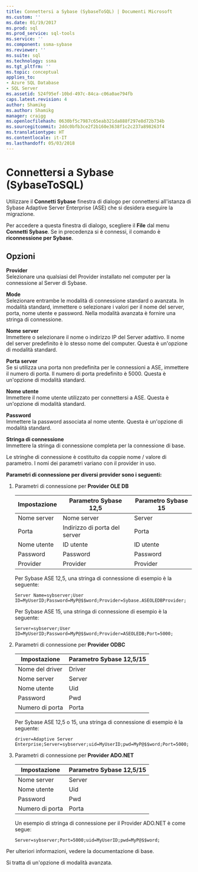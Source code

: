 ```yaml
---
title: Connettersi a Sybase (SybaseToSQL) | Documenti Microsoft
ms.custom: ''
ms.date: 01/19/2017
ms.prod: sql
ms.prod_service: sql-tools
ms.service: ''
ms.component: ssma-sybase
ms.reviewer: ''
ms.suite: sql
ms.technology: ssma
ms.tgt_pltfrm: ''
ms.topic: conceptual
applies_to:
- Azure SQL Database
- SQL Server
ms.assetid: 524f95ef-10bd-497c-84ca-c06a0ae794fb
caps.latest.revision: 4
author: Shamikg
ms.author: Shamikg
manager: craigg
ms.openlocfilehash: 0630bf5c7987c65eab321da888f297e8d72b734b
ms.sourcegitcommit: 2ddc0bfb3ce2f2b160e3638f1c2c237a898263f4
ms.translationtype: HT
ms.contentlocale: it-IT
ms.lasthandoff: 05/03/2018
---
```

# <a name="connect-to-sybase-sybasetosql"></a>Connettersi a Sybase (SybaseToSQL)
Utilizzare il **Connetti Sybase** finestra di dialogo per connettersi all'istanza di Sybase Adaptive Server Enterprise (ASE) che si desidera eseguire la migrazione.  
  
Per accedere a questa finestra di dialogo, scegliere il **File** dal menu **Connetti Sybase**. Se in precedenza si è connessi, il comando è **riconnessione per Sybase**.  
  
## <a name="options"></a>Opzioni  
**Provider**  
Selezionare una qualsiasi del Provider installato nel computer per la connessione al Server di Sybase.  
  
**Mode**  
Selezionare entrambe le modalità di connessione standard o avanzata. In modalità standard, immettere o selezionare i valori per il nome del server, porta, nome utente e password. Nella modalità avanzata è fornire una stringa di connessione.  
  
**Nome server**  
Immettere o selezionare il nome o indirizzo IP del Server adattivo. Il nome del server predefinito è lo stesso nome del computer. Questa è un'opzione di modalità standard.  
  
**Porta server**  
Se si utilizza una porta non predefinita per le connessioni a ASE, immettere il numero di porta. Il numero di porta predefinito è 5000. Questa è un'opzione di modalità standard.  
  
**Nome utente**  
Immettere il nome utente utilizzato per connettersi a ASE. Questa è un'opzione di modalità standard.  
  
**Password**  
Immettere la password associata al nome utente. Questa è un'opzione di modalità standard.  
  
**Stringa di connessione**  
Immettere la stringa di connessione completa per la connessione di base.  
  
Le stringhe di connessione è costituito da coppie nome / valore di parametro. I nomi dei parametri variano con il provider in uso.  
  
**Parametri di connessione per diversi provider sono i seguenti:**  
  
1.  Parametri di connessione per **Provider OLE DB**  
  
    |Impostazione|Parametro Sybase 12,5|Parametro Sybase 15|  
    |-----------|-------------------------|-----------------------|  
    |Nome server|Nome server|Server|  
    |Porta|Indirizzo di porta del server|Porta|  
    |Nome utente|ID utente|ID utente|  
    |Password|Password|Password|  
    |Provider|Provider|Provider|  
  
    Per Sybase ASE 12,5, una stringa di connessione di esempio è la seguente:  
  
    `Server Name=sybserver;User ID=MyUserID;Password=MyP@$$word;Provider=Sybase.ASEOLEDBProvider;`  
  
    Per Sybase ASE 15, una stringa di connessione di esempio è la seguente:  
  
    `Server=sybserver;User ID=MyUserID;Password=MyP@$$word;Provider=ASEOLEDB;Port=5000;`  
  
2.  Parametri di connessione per **Provider ODBC**  
  
    |Impostazione|Parametro Sybase 12,5/15|  
    |-----------|-----------------------------|  
    |Nome del driver|Driver|  
    |Nome server|Server|  
    |Nome utente|Uid|  
    |Password|Pwd|  
    |Numero di porta|Porta|  
  
    Per Sybase ASE 12,5 o 15, una stringa di connessione di esempio è la seguente:  
  
    `driver=Adaptive Server Enterprise;Server=sybserver;uid=MyUserID;pwd=MyP@$$word;Port=5000;`  
  
3.  Parametri di connessione per **Provider ADO.NET**  
  
    |Impostazione|Parametro Sybase 12,5/15|  
    |-----------|-----------------------------|  
    |Nome server|Server|  
    |Nome utente|Uid|  
    |Password|Pwd|  
    |Numero di porta|Porta|  
  
    Un esempio di stringa di connessione per il Provider ADO.NET è come segue:  
  
    `Server=sybserver;Port=5000;uid=MyUserID;pwd=MyP@$$word;`  
  
Per ulteriori informazioni, vedere la documentazione di base.  
  
Si tratta di un'opzione di modalità avanzata.  
  
